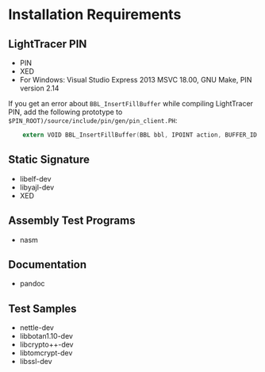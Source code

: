 # Installation Requirements

## LightTracer PIN
* PIN
* XED
* For Windows: Visual Studio Express 2013 MSVC 18.00, GNU Make, PIN version 2.14

If you get an error about `BBL_InsertFillBuffer` while compiling LightTracer PIN, add the following prototype to `$PIN_ROOT)/source/include/pin/gen/pin_client.PH`:
```C
	extern VOID BBL_InsertFillBuffer(BBL bbl, IPOINT action, BUFFER_ID id, ...);
```

## Static Signature
* libelf-dev
* libyajl-dev
* XED

## Assembly Test Programs
* nasm

## Documentation
* pandoc

## Test Samples
* nettle-dev
* libbotan1.10-dev
* libcrypto++-dev
* libtomcrypt-dev
* libssl-dev
